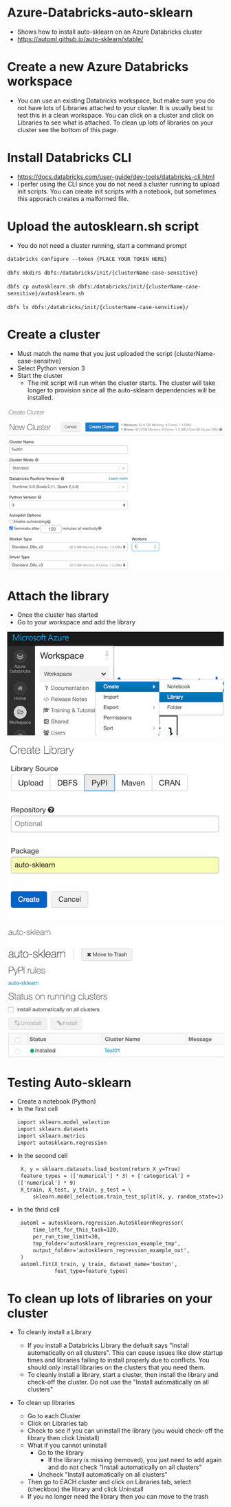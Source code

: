 # Azure-Databricks-auto-sklearn
- Shows how to install auto-sklearn on an Azure Databricks cluster
- https://automl.github.io/auto-sklearn/stable/


# Create a new Azure Databricks workspace
- You can use an existing Databricks workspace, but make sure you do not have lots of Libraries attached to your cluster.  It is usually best to test this in a clean workspace.  You can click on a cluster and click on Libraries to see what is attached.  To clean up lots of libraries on your cluster see the bottom of this page.


# Install Databricks CLI
- https://docs.databricks.com/user-guide/dev-tools/databricks-cli.html
- I perfer using the CLI since you do not need a cluster running to upload init scripts. You can create init scripts with a notebook, but sometimes this apporach creates a malformed file.


# Upload the autosklearn.sh script
- You do not need a cluster running, start a command prompt
```
databricks configure --token {PLACE YOUR TOKEN HERE}

dbfs mkdirs dbfs:/databricks/init/{clusterName-case-sensitive}

dbfs cp autosklearn.sh dbfs:/databricks/init/{clusterName-case-sensitive}/autosklearn.sh

dbfs ls dbfs:/databricks/init/{clusterName-case-sensitive}/
```

# Create a cluster
- Must match the name that you just uploaded the script {clusterName-case-sensitive}
- Select Python version 3
- Start the cluster 
   - The init script will run when the cluster starts.  The cluster will take longer to provision since all the auto-sklearn dependencies will be installed.

![alt tag](https://raw.githubusercontent.com/AdamPaternostro/Azure-Databricks-auto-sklearn/master/images/Create-Cluster.png)

# Attach the library
- Once the cluster has started
- Go to your workspace and add the library

![alt tag](https://raw.githubusercontent.com/AdamPaternostro/Azure-Databricks-auto-sklearn/master/images/Create-Library.png)

![alt tag](https://raw.githubusercontent.com/AdamPaternostro/Azure-Databricks-auto-sklearn/master/images/Create-Library-PyPi.png)

![alt tag](https://raw.githubusercontent.com/AdamPaternostro/Azure-Databricks-auto-sklearn/master/images/Install-Library.png)

# Testing Auto-sklearn
- Create a notebook (Python)
- In the first cell
   ```
   import sklearn.model_selection
   import sklearn.datasets
   import sklearn.metrics
   import autosklearn.regression
   ```
- In the second cell
   ```
    X, y = sklearn.datasets.load_boston(return_X_y=True)
    feature_types = (['numerical'] * 3) + ['categorical'] + (['numerical'] * 9)
    X_train, X_test, y_train, y_test = \
        sklearn.model_selection.train_test_split(X, y, random_state=1)
   ```
- In the thrid cell
   ```
    automl = autosklearn.regression.AutoSklearnRegressor(
        time_left_for_this_task=120,
        per_run_time_limit=30,
        tmp_folder='autosklearn_regression_example_tmp',
        output_folder='autosklearn_regression_example_out',
    )
    automl.fit(X_train, y_train, dataset_name='boston',
               feat_type=feature_types)
   ```


# To clean up lots of libraries on your cluster
- To cleanly install a Library
   - If you install a Databricks Library the defualt says "Install automatically on all clusters".  This can cause issues like slow startup times and libraries failing to install properly due to conflicts.  You should only install libraries on the clusters that you need them. 
   - To cleanly install a library, start a cluster, then install the library and check-off the cluster.  Do not use the "Install automatically on all clusters"

- To clean up libraries 
   - Go to each Cluster
   - Click on Libraries tab
   - Check to see if you can uninstall the library (you would check-off the library then click Unistall)
   - What if you cannot uninstall
      - Go to the library
         - If the library is missing (removed), you just need to add again and do not check "Install automatically on all clusters"
      - Uncheck "Install automatically on all clusters"
   - Then go to EACH cluster and click on Libraries tab, select (checkbox) the library and click Uninstall
   - If you no longer need the library then you can move to the trash